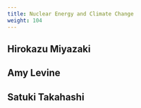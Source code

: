 ```yaml
---
title: Nuclear Energy and Climate Change
weight: 104
---
```


## Hirokazu Miyazaki

## Amy Levine

## Satuki Takahashi